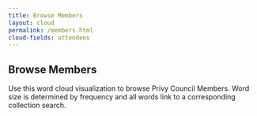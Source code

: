 ```yaml
---
title: Browse Members
layout: cloud
permalink: /members.html
cloud-fields: attendees
---
```


## Browse Members

Use this word cloud visualization to browse Privy Council Members.
Word size is determined by frequency and all words link to a corresponding collection search.